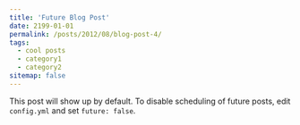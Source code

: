 ```yaml
---
title: 'Future Blog Post'
date: 2199-01-01
permalink: /posts/2012/08/blog-post-4/
tags:
  - cool posts
  - category1
  - category2
sitemap: false
---
```


This post will show up by default. To disable scheduling of future posts, edit `config.yml` and set `future: false`. 
